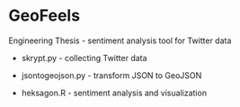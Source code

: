 # GeoFeels
Engineering Thesis - sentiment analysis tool for Twitter data

- skrypt.py - collecting Twitter data

- jsontogeojson.py - transform JSON to GeoJSON

- heksagon.R - sentiment analysis and visualization
